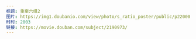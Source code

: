 ```yaml
---
标题: 重案六组2
图片: https://img1.doubanio.com/view/photo/s_ratio_poster/public/p2200064079.jpg
时时: 2003
链接: https://movie.douban.com/subject/2190973/
---
```

